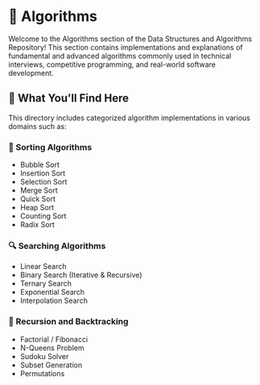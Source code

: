 # 📂 Algorithms
Welcome to the Algorithms section of the Data Structures and Algorithms Repository! This section contains implementations and explanations of fundamental and advanced algorithms commonly used in technical interviews, competitive programming, and real-world software development.

## 📌 What You'll Find Here
This directory includes categorized algorithm implementations in various domains such as:

### 🔁 Sorting Algorithms
- Bubble Sort
- Insertion Sort
- Selection Sort
- Merge Sort
- Quick Sort
- Heap Sort
- Counting Sort
- Radix Sort

### 🔍 Searching Algorithms
- Linear Search
- Binary Search (Iterative & Recursive)
- Ternary Search
- Exponential Search
- Interpolation Search

### 🔗 Recursion and Backtracking
- Factorial / Fibonacci
- N-Queens Problem
- Sudoku Solver
- Subset Generation
- Permutations



